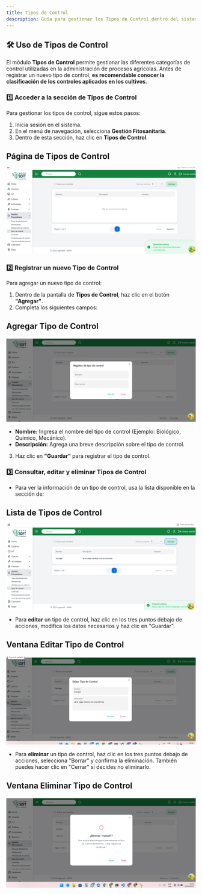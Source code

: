 ```yaml
---
title: Tipos de Control
description: Guía para gestionar los Tipos de Control dentro del sistema AgroSoft.
---
```


## 🛠️ Uso de Tipos de Control

El módulo **Tipos de Control** permite gestionar las diferentes categorías de control utilizadas en la administración de procesos agrícolas. Antes de registrar un nuevo tipo de control, **es recomendable conocer la clasificación de los controles aplicados en los cultivos**.

### 1️⃣ **Acceder a la sección de Tipos de Control**
Para gestionar los tipos de control, sigue estos pasos:
1. Inicia sesión en el sistema.
2. En el menú de navegación, selecciona **Gestión Fitosanitaria**.
3. Dentro de esta sección, haz clic en **Tipos de Control**.

## Página de Tipos de Control
![Captura de pantalla de tipos de control](../../../../public/tipo%20de%20control%20pantalla%20principal.png)

### 2️⃣ **Registrar un nuevo Tipo de Control**
Para agregar un nuevo tipo de control:
1. Dentro de la pantalla de **Tipos de Control**, haz clic en el botón **"Agregar"**.
2. Completa los siguientes campos:

## Agregar Tipo de Control
![Captura de pantalla agregar tipos de control](../../../../public/tipo%20de%20control%20agregar.png)

   - **Nombre:** Ingresa el nombre del tipo de control (Ejemplo: Biológico, Químico, Mecánico).
   - **Descripción:** Agrega una breve descripción sobre el tipo de control.

3. Haz clic en **"Guardar"** para registrar el tipo de control.

### 3️⃣ **Consultar, editar y eliminar Tipos de Control**
- Para ver la información de un tipo de control, usa la lista disponible en la sección de:

## Lista de Tipos de Control
![Captura de pantalla](../../../../public/tipo%20de%20control%20listar.png)

- Para **editar** un tipo de control, haz clic en los tres puntos debajo de acciones, modifica los datos necesarios y haz clic en "Guardar".

## Ventana Editar Tipo de Control
![Captura de pantalla](../../../../public/tipo%20de%20control%20editar.png)
- Para **eliminar** un tipo de control, haz clic en los tres puntos debajo de acciones, selecciona "Borrar" y confirma la eliminación. También puedes hacer clic en "Cerrar" si decides no eliminarlo.

## Ventana Eliminar Tipo de Control
![Captura de pantalla](../../../../public/eliminar%20tipos%20de%20control.png)

